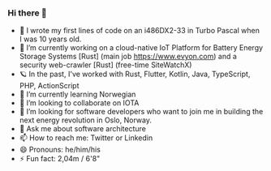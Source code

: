 ### Hi there 👋

- 🚀 I wrote my first lines of code on an i486DX2-33 in Turbo Pascal when I was 10 years old.
- 🔭 I’m currently working on a cloud-native IoT Platform for Battery Energy Storage Systems [Rust] (main job https://www.evyon.com) and a security web-crawler [Rust] (free-time SiteWatchX)
- 🪐 In the past, I've worked with Rust, Flutter, Kotlin, Java, TypeScript, PHP, ActionScript
- 🌱 I’m currently learning Norwegian
- 👯 I’m looking to collaborate on IOTA
- 🤔 I’m looking for software developers who want to join me in building the next energy revolution in Oslo, Norway.
- 💬 Ask me about software architecture
- 📫 How to reach me: Twitter or Linkedin
- 😄 Pronouns: he/him/his
- ⚡ Fun fact: 2,04m / 6'8"
